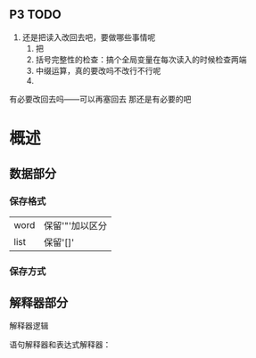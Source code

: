 ## P3 TODO

1. 还是把读入改回去吧，要做哪些事情呢
   1. 把
   2. 括号完整性的检查：搞个全局变量在每次读入的时候检查两端
   3. 中缀运算，真的要改吗不改行不行呢
   4.
   
有必要改回去吗——可以再塞回去 那还是有必要的吧

# 概述

## 数据部分
### 保存格式
|||
|---|---|
|word|保留'"'加以区分|
|list|保留'[]'|
### 保存方式

## 解释器部分
解释器逻辑

语句解释器和表达式解释器：
